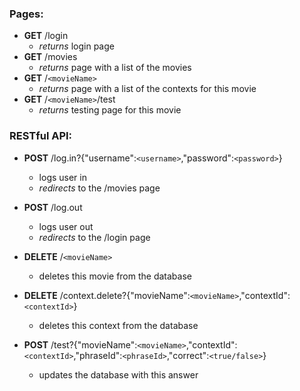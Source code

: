 ### Pages:
* **GET** /login
  * *returns* login page
* **GET** /movies
  * *returns* page with a list of the movies
* **GET** /`<movieName>`
  * *returns* page with a list of the contexts for this movie
* **GET** /`<movieName>`/test
  * *returns* testing page for this movie

### RESTful API:
* **POST** /log.in?{"username":`<username>`,"password":`<password>`}
  * logs user in
  * *redirects* to the /movies page
* **POST** /log.out
  * logs user out
  * *redirects* to the /login page

* **DELETE** /`<movieName>`
  * deletes this movie from the database

* **DELETE** /context.delete?{"movieName":`<movieName>`,"contextId":`<contextId>`}
  * deletes this context from the database

* **POST** /test?{"movieName":`<movieName>`,"contextId":`<contextId>`,"phraseId":`<phraseId>`,"correct":`<true/false>`}
  * updates the database with this answer
